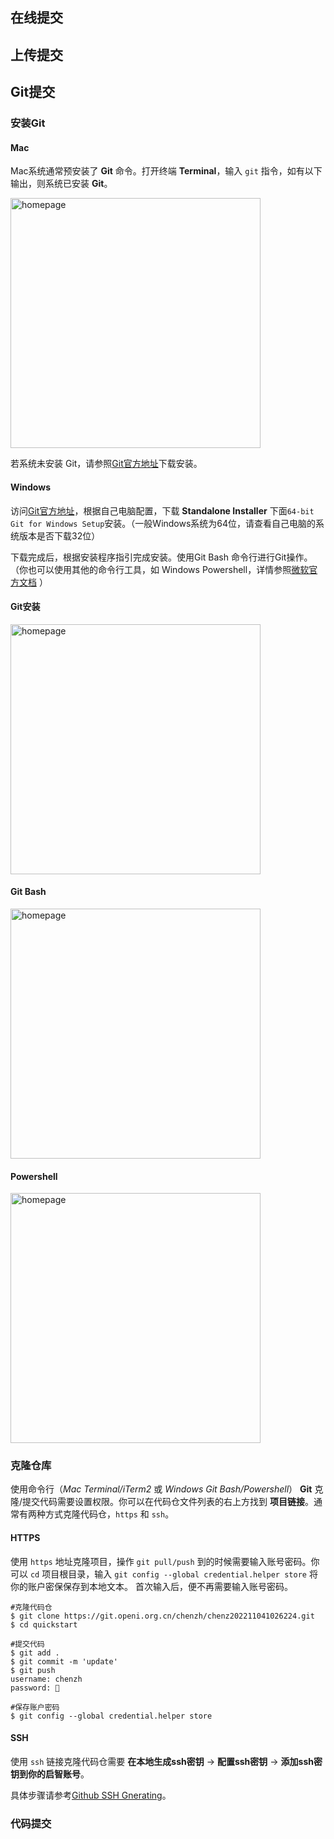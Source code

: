 ## 在线提交



## 上传提交



## Git提交

### 安装Git

<!-- tabs:start -->

#### **Mac**

Mac系统通常预安装了 **Git** 命令。打开终端 **Terminal**，输入 `git` 指令，如有以下输出，则系统已安装 **Git**。
           
<img src="_media/repo/gitmac.png" width = "400" alt="homepage" align=center />

若系统未安装 Git，请参照[Git官方地址](https://git-scm.com/download/mac)下载安装。

#### **Windows**

访问[Git官方地址](https://git-scm.com/download/win)，根据自己电脑配置，下载 **Standalone Installer** 下面`64-bit Git for Windows Setup`安装。（一般Windows系统为64位，请查看自己电脑的系统版本是否下载32位）

下载完成后，根据安装程序指引完成安装。使用Git Bash 命令行进行Git操作。（你也可以使用其他的命令行工具，如 Windows Powershell，详情参照[微软官方文档](https://learn.microsoft.com/zh-cn/powershell/scripting/install/installing-powershell-on-windows?view=powershell-7.2) ）

<!-- tabs:start -->

#### **Git安装**

<img src="_media/repo/gitinstall.png" width = "400" alt="homepage" align=center />

#### **Git Bash**

<img src="_media/repo/gitbash.png" width = "400" alt="homepage" align=center />

#### **Powershell**

<img src="_media/repo/windowsterminal.png" width = "400" alt="homepage" align=center />

<!-- tabs:end -->

<!-- tabs:end -->

### 克隆仓库

使用命令行（*Mac Terminal/iTerm2* 或 *Windows Git Bash/Powershell*） **Git** 克隆/提交代码需要设置权限。你可以在代码仓文件列表的右上方找到 **项目链接**。通常有两种方式克隆代码仓，`https` 和 `ssh`。

<!-- tabs:start -->

#### **HTTPS**

使用 `https` 地址克隆项目，操作 `git pull/push` 到的时候需要输入账号密码。你可以 `cd` 项目根目录，输入 `git config --global credential.helper store` 将你的账户密保保存到本地文本。 首次输入后，便不再需要输入账号密码。

```shell
#克隆代码仓
$ git clone https://git.openi.org.cn/chenzh/chenz202211041026224.git
$ cd quickstart

#提交代码
$ git add .
$ git commit -m 'update'
$ git push
username: chenzh
password: 🔑

#保存账户密码
$ git config --global credential.helper store
```

#### **SSH**

使用 `ssh` 链接克隆代码仓需要 **在本地生成ssh密钥** -> **配置ssh密钥** -> **添加ssh密钥到你的启智账号**。

具体步骤请参考[Github SSH Gnerating](https://docs.github.com/en/authentication/connecting-to-github-with-ssh/generating-a-new-ssh-key-and-adding-it-to-the-ssh-agent)。

<!-- tabs:end -->

### 代码提交